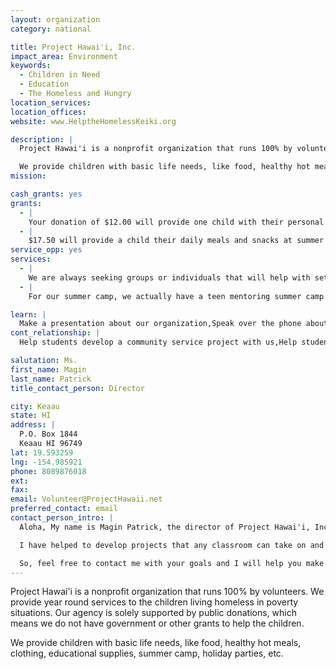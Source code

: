 ```yaml
---
layout: organization
category: national

title: Project Hawai'i, Inc.
impact_area: Environment
keywords: 
  - Children in Need
  - Education
  - The Homeless and Hungry
location_services: 
location_offices: 
website: www.HelptheHomelessKeiki.org

description: |
  Project Hawai'i is a nonprofit organization that runs 100% by volunteers. We provide year round services to the children living homeless in poverty situations. Our agency is solely supported by public donations, which means we do not have government or other grants to help the children.

  We provide children with basic life needs, like food, healthy hot meals, clothing, educational supplies, summer camp, holiday parties, etc.
mission: 

cash_grants: yes
grants: 
  - |
    Your donation of $12.00 will provide one child with their personal hygiene bag given on a monthly basis. We typically provide 75 hygiene bags per month.
  - |
    $17.50 will provide a child their daily meals and snacks at summer camp.
service_opp: yes
services: 
  - |
    We are always seeking groups or individuals that will help with setting up collections of specific items we need on a monthly basis for our outreach program
  - |
    For our summer camp, we actually have a teen mentoring summer camp where teens from all over the world can attend the camp in Hawai'i and work hands on with the homeless children ranging from two to four weeks in July.

learn: |
  Make a presentation about our organization,Speak over the phone about our work
cont_relationship: |
  Help students develop a community service project with us,Help students tell local newspapers and media about their grant and/or project with us,Educate the school by leading a workshop,Collect pennies during the Penny Harvest next fall

salutation: Ms.
first_name: Magin
last_name: Patrick
title_contact_person: Director

city: Keaau
state: HI
address: |
  P.O. Box 1844  
  Keaau HI 96749
lat: 19.593259
lng: -154.985921
phone: 8089876018
ext: 
fax: 
email: Volunteer@ProjectHawaii.net
preferred_contact: email
contact_person_intro: |
  Aloha, My name is Magin Patrick, the director of Project Hawai'i, Inc. I actually am one of  the founders who created this nonprofit to allow the community to take on responsibilities for the over all success of our programs. While I have not worked with Common Cents before, I have worked with various students across the united states to empower them to make a difference in the world around them. For example one middle school classroom conducted a service learning project, developed a mock business and then raised enough funds to pay for our summer camp transportation needs. Another class was able to fill 150 stockings for homeless children. Even against all odds, two boys who attend one of the most at risks and poverty stricken school were able to collect enough snacks to provide an entire week of snacks to our summer camp.

  I have helped to develop projects that any classroom can take on and make a difference regardless where they are located, or what their financial situations might be.

  So, feel free to contact me with your goals and I will help you make a plan for success
---
```

Project Hawai'i is a nonprofit organization that runs 100% by volunteers. We provide year round services to the children living homeless in poverty situations. Our agency is solely supported by public donations, which means we do not have government or other grants to help the children.

We provide children with basic life needs, like food, healthy hot meals, clothing, educational supplies, summer camp, holiday parties, etc.